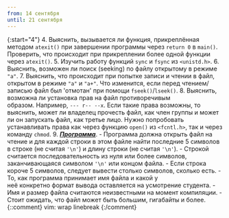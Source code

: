 ```yaml
---
from: 14 сентября
until: 21 сентября
---
```

{:start="4"}
4. Выяснить, вызывается ли функция, прикреплённая методом `atexit()` при завершении программы через `return 0` в `main()`. Проверить, что происходит при прикреплении более одной функции через `atexit()`.
5. Изучить работу функций `sync` и `fsync` из `<unistd.h>`.
6. Выяснить, возможен ли поиск (seeking) по файлу открытому в режиме `"a"`.
7. Выяснить, что происходит при попытке записи и чтении в файл, открытом в режиме `"a"` и `"a+"`. Что изменится, если перед чтением/записью файл был 'отмотан' при помощи `fseek()`/`lseek()`.
8. Выяснить, возможна ли установка прав на файл противоречивым образом. Например, `--- r-- --x`. Если такие права возможны, то выяснить, может ли владелец прочесть файл, как член группы и может ли он запускать файл, как третье лицо. Нужно попробовать устанавливать права как через функцию `open()` из `<fcntl.h>`, так и через команду `chmod`.
9. [***Программа***](../programs).
    - Программа должна открыть файл на чтение и для каждой строки в этом файле найти последние 5 символов в строке (не считая `'\n'`) и длину строки (не считая `'\n'`).
    - Строкой считается последовательность из нуля или более символов, заканчивающаяся символом `'\n'` или концом файла.
    - Если строка короче 5 символов, следует вывести столько символов, сколько есть.
    - То, как программа принимает имя файла и какой у неё конкретно формат вывода оставляется на усмотрение студента.
    - Имя и размер файла считаются неизвестными на момент компиляции.
    - Стоит ожидать, что файл может быть большим, гигабайты и более.
{::comment}
vim: wrap linebreak
{:/comment}
